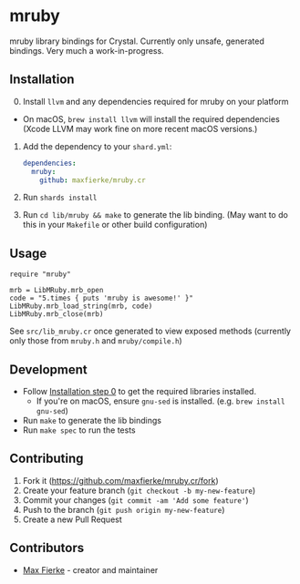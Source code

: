 # mruby

mruby library bindings for Crystal. Currently only unsafe, generated bindings.
Very much a work-in-progress.

## Installation

0. Install `llvm` and any dependencies required for mruby on your platform
  * On macOS, `brew install llvm` will install the required dependencies
    (Xcode LLVM may work fine on more recent macOS versions.)
1. Add the dependency to your `shard.yml`:

   ```yaml
   dependencies:
     mruby:
       github: maxfierke/mruby.cr
   ```

2. Run `shards install`
3. Run `cd lib/mruby && make` to generate the lib binding.
  (May want to do this in your `Makefile` or other build configuration)

## Usage

```crystal
require "mruby"

mrb = LibMRuby.mrb_open
code = "5.times { puts 'mruby is awesome!' }"
LibMRuby.mrb_load_string(mrb, code)
LibMRuby.mrb_close(mrb)
```

See `src/lib_mruby.cr` once generated to view exposed methods (currently only those from `mruby.h` and `mruby/compile.h`)

## Development

* Follow [Installation step 0](#Installation) to get the required libraries installed.
  * If you're on macOS, ensure `gnu-sed` is installed. (e.g. `brew install gnu-sed`)
* Run `make` to generate the lib bindings
* Run `make spec` to run the tests

## Contributing

1. Fork it (<https://github.com/maxfierke/mruby.cr/fork>)
2. Create your feature branch (`git checkout -b my-new-feature`)
3. Commit your changes (`git commit -am 'Add some feature'`)
4. Push to the branch (`git push origin my-new-feature`)
5. Create a new Pull Request

## Contributors

- [Max Fierke](https://github.com/maxfierke) - creator and maintainer
